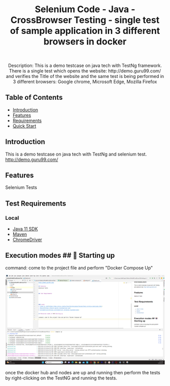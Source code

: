 <h1 align="center"> Selenium Code - Java - CrossBrowser Testing - single test of sample application in 3 different browsers in docker  </h1> <br>

<p align="center">
  Description: This is a demo testcase on java tech with TestNg framework.
There is a single test which opens the website: http://demo.guru99.com/ and verifies the Title of the website and 
the same test is being performed in 3 different browsers: Google chrome, Microsoft Edge, Mozilla Firefox
</p>


## Table of Contents

- [Introduction](#introduction)
- [Features](#features)
- [Requirements](#requirements)
- [Quick Start](#quick-start)


## Introduction
This is a demo testcase on java tech with TestNg and selenium test.
http://demo.guru99.com/

## Features
Selenium Tests


## Test Requirements



### Local
* [Java 11 SDK](https://www.oracle.com/au/java/technologies/javase/jdk23-archive-downloads.html)
* [Maven](https://maven.apache.org/download.cgi)
* [ChromeDriver](https://chromedriver.chromium.org/downloads)

## Execution modes ## 🤖 Starting up

command: come to the project file and perform "Docker Compose Up"

![img.png](img.png)

once the docker hub and nodes are up and running then perform the tests by right-clicking on the TestNG and running the tests.
